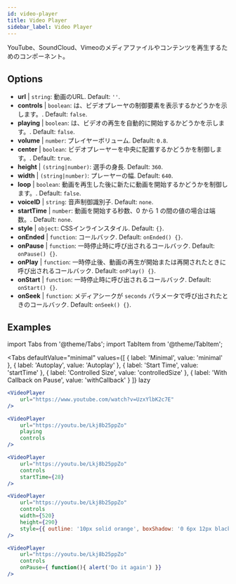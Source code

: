 ```yaml
---
id: video-player
title: Video Player
sidebar_label: Video Player
---
```


YouTube、SoundCloud、Vimeoのメディアファイルやコンテンツを再生するためのコンポーネント。

## Options

* __url__ | `string`: 動画のURL. Default: `''`.
* __controls__ | `boolean`: は、ビデオプレーヤの制御要素を表示するかどうかを示します。. Default: `false`.
* __playing__ | `boolean`: は、ビデオの再生を自動的に開始するかどうかを示します。. Default: `false`.
* __volume__ | `number`: プレイヤーボリューム. Default: `0.8`.
* __center__ | `boolean`: ビデオプレーヤーを中央に配置するかどうかを制御します。. Default: `true`.
* __height__ | `(string|number)`: 選手の身長. Default: `360`.
* __width__ | `(string|number)`: プレーヤーの幅. Default: `640`.
* __loop__ | `boolean`: 動画を再生した後に新たに動画を開始するかどうかを制御します。. Default: `false`.
* __voiceID__ | `string`: 音声制御識別子. Default: `none`.
* __startTime__ | `number`: 動画を開始する秒数、0 から 1 の間の値の場合は端数。. Default: `none`.
* __style__ | `object`: CSSインラインスタイル. Default: `{}`.
* __onEnded__ | `function`: コールバック. Default: `onEnded() {}`.
* __onPause__ | `function`: 一時停止時に呼び出されるコールバック. Default: `onPause() {}`.
* __onPlay__ | `function`: 一時停止後、動画の再生が開始または再開されたときに呼び出されるコールバック. Default: `onPlay() {}`.
* __onStart__ | `function`: 一時停止時に呼び出されるコールバック. Default: `onStart() {}`.
* __onSeek__ | `function`: メディアシークが `seconds` パラメータで呼び出されたときのコールバック. Default: `onSeek() {}`.


## Examples

import Tabs from '@theme/Tabs';
import TabItem from '@theme/TabItem';

<Tabs
    defaultValue="minimal"
    values={[
        { label: 'Minimal', value: 'minimal' },
        { label: 'Autoplay', value: 'Autoplay' },
        { label: 'Start Time', value: 'startTime' },
        { label: 'Controlled Size', value: 'controlledSize' },
        { label: 'With Callback on Pause', value: 'withCallback' }
    ]}
    lazy
>
<TabItem value="minimal">

```jsx live
<VideoPlayer
    url="https://www.youtube.com/watch?v=UzxYlbK2c7E"
/>
```

</TabItem>

<TabItem value="withStyle">

```jsx live
<VideoPlayer
    url="https://youtu.be/Lkj8b25ppZo"
    playing
    controls
/>
```
</TabItem>

<TabItem value="startTime">

```jsx live
<VideoPlayer
    url="https://youtu.be/Lkj8b25ppZo"
    controls
    startTime={28}
/>
```
</TabItem>


<TabItem value="controlledSize">

```jsx live
<VideoPlayer
    url="https://youtu.be/Lkj8b25ppZo"
    controls
    width={520}
    height={290}
    style={{ outline: '10px solid orange', boxShadow: '0 6px 12px black'}}
/>
```
</TabItem>


<TabItem value="withCallback">

```jsx live
<VideoPlayer
    url="https://youtu.be/Lkj8b25ppZo"
    controls
    onPause={ function(){ alert('Do it again') }}
/>
```
</TabItem>

</Tabs>




